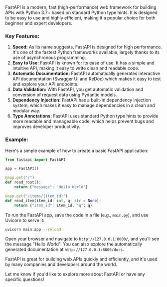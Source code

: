 FastAPI is a modern, fast (high-performance) web framework for building APIs with Python 3.7+ based on standard Python type hints. It is designed to be easy to use and highly efficient, making it a popular choice for both beginner and expert developers.

### Key Features:
1. **Speed:** As its name suggests, FastAPI is designed for high performance. It's one of the fastest Python frameworks available, largely thanks to its use of asynchronous programming.
2. **Easy to Use:** FastAPI is known for its ease of use. It has a simple and intuitive API, making it easy to write clean and readable code.
3. **Automatic Documentation:** FastAPI automatically generates interactive API documentation (Swagger UI and ReDoc) which makes it easy to test and explore your API endpoints.
4. **Data Validation:** With FastAPI, you get automatic validation and conversion of request data using Pydantic models.
5. **Dependency Injection:** FastAPI has a built-in dependency injection system, which makes it easy to manage dependencies in a clean and modular way.
6. **Type Annotations:** FastAPI uses standard Python type hints to provide more readable and manageable code, which helps prevent bugs and improves developer productivity.

### Example:
Here's a simple example of how to create a basic FastAPI application:

```python
from fastapi import FastAPI

app = FastAPI()

@app.get("/")
def read_root():
    return {"message": "Hello World"}

@app.get("/items/{item_id}")
def read_item(item_id: int, q: str = None):
    return {"item_id": item_id, "q": q}
```

To run the FastAPI app, save the code in a file (e.g., `main.py`), and use Uvicorn to serve it:

```bash
uvicorn main:app --reload
```

Open your browser and navigate to `http://127.0.0.1:8000/`, and you'll see the message "Hello World". You can also explore the automatically generated documentation at `http://127.0.0.1:8000/docs`.

FastAPI is great for building web APIs quickly and efficiently, and it's used by many companies and developers around the world.

Let me know if you'd like to explore more about FastAPI or have any specific questions!
